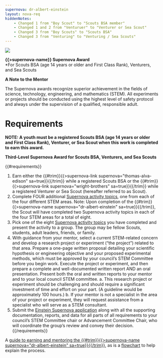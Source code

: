 ```yaml
---
supernova: dr-albert-einstein
layout: nova-req
hiddenNotes:
    - Changed 1 from "Boy Scout" to "Scouts BSA member"
    - Changed 1 and 2 from "Venturuer" to "Venturer or Sea Scout"
    - Changed 3 from "Boy Scouts" to "Scouts BSA"
    - Changed 3 from "Venturing" to "Venturing / Sea Scouts"
---
```


<div class="D(f) Jc(spb) Fxd(rr)--_s Fxd(c)--s">
<div class="W(175px) Ta(c) Fxs(0) Mx(a)--s"><img src="{{supernova}}-award.jpg" class="W(100%) Mx(a) H(a)"></div>
<div>

**{{>supernova-name}} Supernova Award**<br />*For Scouts BSA (age 14 years or older and First Class Rank), Venturers, and Sea Scouts

**A Note to the Mentor**

The Supernova awards recognize superior achievement in the fields of science, technology, engineering, and mathematics (STEM). All experiments or projects should be conducted using the highest level of safety protocol and always under the supervision of a qualified, responsible adult.

</div></div>

# Requirements

**NOTE: A youth must be a registered Scouts BSA (age 14 years or older and First Class Rank), Venturer, or Sea Scout when this work is completed to earn this award.**

**Third-Level Supernova Award for Scouts BSA, Venturers, and Sea Scouts**

{{#requirements}}
1. Earn either the {{#trim}}{{>supernova-link supernova="thomas-alva-edison" sa=true}}{{/trim}} while a registered Scouts BSA or the {{#trim}}{{>supernova-link supernova="wright-brothers" sa=true}}{{/trim}} while a registered Venturer or Sea Scout (hereafter referred to as Scout).
2. Complete FOUR additional [Supernova activity topics](../activity-topics/), one from each of the four different STEM areas.  Note: Upon completion of the {{#trim}}{{>supernova-name supernova="dr-albert-einstein" sa=true}}{{/trim}}, the Scout will have completed two Supernova activity topics in each of the four STEM areas for a total of eight.
3. Pick one of the eight [Supernova activity topics](../activity-topics/) you have completed and present the activity to a group. The group may be fellow Scouts, students, adult leaders, friends, or family.
4. With guidance from your mentor, select a current STEM-related concern and develop a research project or experiment (“the project”) related to that area. Prepare a one-page written proposal detailing your scientific hypothesis or engineering objective and your proposed experimental methods, which must be approved by your council’s STEM Committee before you begin work. Execute the project or experiment, and then prepare a complete and well-documented written report AND an oral presentation. Present both the oral and written reports to your mentor and to your local council STEM committee.
    a. This research project or experiment should be challenging and should require a significant investment of time and effort on your part. (A guideline would be approximately 100 hours.)
    b. If your mentor is not a specialist in the area of your project or experiment, they will request assistance from a specialist who will serve as a STEM consultant.
5. Submit the [Einstein Supernova application](einstein-supernova-application.pdf) along with all the supporting documentation, reports, and data for all parts of all requirements to your council’s STEM Committee chair or Advancement Committee Chair, who will coordinate the group’s review and convey their decision.
{{/requirements}}

A [guide to earning and mentoring the {{#trim}}{{>supernova-name supernova="dr-albert-einstein" sa=true}}{{/trim}}](einstein-supernova-guide.pdf), as is a [flowchart](einstein-supernova-flowchart.pdf) to help explain the process.
